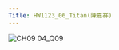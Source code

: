 ```yaml
---
Title: HW1123_06_Titan(陳嘉祥)
---  
```


![CH09 04_Q09](https://github.com/user-attachments/assets/8f339325-b250-45c5-94fa-a7db16e6cbb6)

